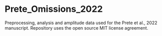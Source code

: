 # Prete_Omissions_2022

Preprocessing, analysis and amplitude data used for the Prete et al., 2022 manuscript. Repository uses the open source MIT license agreement. 

